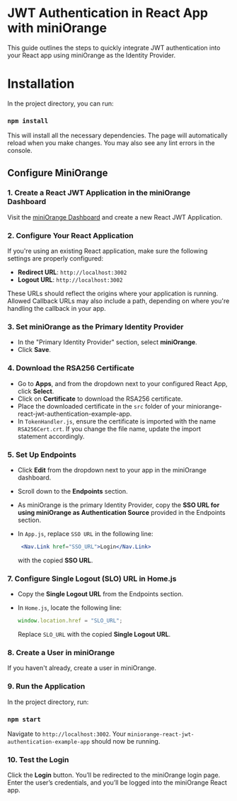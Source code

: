 # JWT Authentication in React App with miniOrange

This guide outlines the steps to quickly integrate JWT authentication into your React app using miniOrange as the Identity Provider. 

# Installation

In the project directory, you can run:

### `npm install`

This will install all the necessary dependencies. The page will automatically reload when you make changes. You may also see any lint errors in the console.

## Configure MiniOrange

### 1. Create a React JWT Application in the miniOrange Dashboard

Visit the [miniOrange Dashboard](https://login.xecurify.com) and create a new React JWT Application.

### 2. Configure Your React Application

If you're using an existing React application, make sure the following settings are properly configured:

- **Redirect URL**: `http://localhost:3002`
- **Logout URL**: `http://localhost:3002`

These URLs should reflect the origins where your application is running. Allowed Callback URLs may also include a path, depending on where you're handling the callback in your app.

### 3. Set miniOrange as the Primary Identity Provider

- In the "Primary Identity Provider" section, select **miniOrange**.
- Click **Save**.

### 4. Download the RSA256 Certificate

- Go to **Apps**, and from the dropdown next to your configured React App, click **Select**.
- Click on **Certificate** to download the RSA256 certificate.
- Place the downloaded certificate in the `src` folder of your miniorange-react-jwt-authentication-example-app.
- In `TokenHandler.js`, ensure the certificate is imported with the name `RSA256Cert.crt`. If you change the file name, update the import statement accordingly.

### 5. Set Up Endpoints

- Click **Edit** from the dropdown next to your app in the miniOrange dashboard.
- Scroll down to the **Endpoints** section.
- As miniOrange is the primary Identity Provider, copy the **SSO URL for using miniOrange as Authentication Source** provided in the Endpoints section.
- In `App.js`, replace `SSO URL` in the following line:

    ```jsx
     <Nav.Link href="SSO_URL">Login</Nav.Link>
    ```

  with the copied **SSO URL**.

### 7. Configure Single Logout (SLO) URL in Home.js

- Copy the **Single Logout URL** from the Endpoints section.
- In `Home.js`, locate the following line:

    ```javascript
    window.location.href = "SLO_URL";
    ```

  Replace `SLO_URL` with the copied **Single Logout URL**.

### 8. Create a User in miniOrange

If you haven't already, create a user in miniOrange.

### 9. Run the Application

In the project directory, run:

### `npm start`

Navigate to `http://localhost:3002`. Your `miniorange-react-jwt-authentication-example-app` should now be running.

### 10. Test the Login

Click the **Login** button. You’ll be redirected to the miniOrange login page. Enter the user’s credentials, and you’ll be logged into the miniOrange React app.
